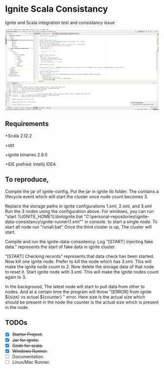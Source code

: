 # Ignite Scala Consistancy
Ignite and Scala integration test and consistancy issue

![Ignite Error](https://github.com/shikya/ignite-scala-consistancy/raw/master/images/ignite%20error.PNG "Ignite Error")

## Requirements

+Scala 2.12.2

+sbt

+ignite binaries 2.6.0

+IDE prefred: Intellij IDEA


## To reproduce,

Compile the jar of ignite-config.
Put the jar in ignite lib folder.
The contains a lifecycle event which will start the cluster once node count becomes 3.

Replace the storage paths in ignite configurations
1.xml, 2.xml, and 3.xml
Run the 3 nodes using the configuration above.
For windows, you can run "start %IGNITE_HOME%\bin\ignite.bat "C:\personal-repositories\ignite-data-consistancy\ignite-runner\1.xml"" in console. to start a single node.
To start all node run "runall.bat"
Once the third cluster is up, The cluster will start.

Compile and run the ignite-data-consistency.
Log  "[START] injecting fake data." represents the start of fake data in ignite cluster.

"[START] Checking records" represents that data check has been started.
Now kill one ignite node. Prefer to kill the node which has 3.xml.
This will make the ignite node count to 2.
Now delete the storage data of that node to reset it.
Start ignite node with 3.xml. This will make the ignite nodes count again to 3.

In the background, The latest node will start to pull data from other to nodes. And at a certain time the program will throw "[ERROR] from ignite ${size} vs actual ${counter} " error.
Here size is the actual size which should be present in the node
the counter is the actual size which is present in the node.


## TODOs

- [x] ~~Starter Project.~~
- [x] ~~Jar for ignite.~~
- [X] ~~Code for scala.~~
- [x] ~~Windows Runner.~~
- [ ] Documentation.
- [ ] Linux/Mac Runner.
